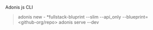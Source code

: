 Adonis js CLI
> adonis new
        - *fullstack-bluprint
        --slim
        --api_only
        --blueprint=<github-org/repo>
> adonis serve --dev